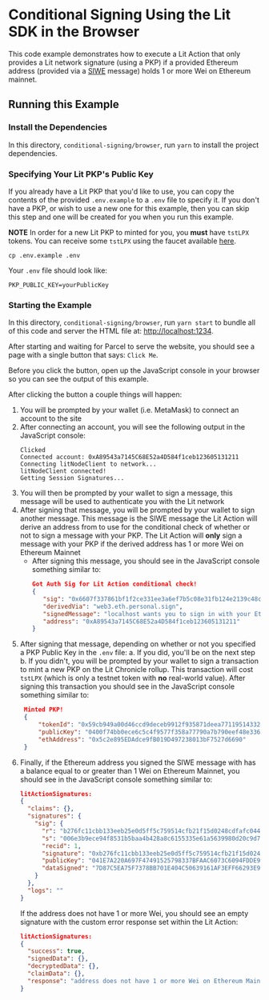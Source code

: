 # Conditional Signing Using the Lit SDK in the Browser

This code example demonstrates how to execute a Lit Action that only provides a Lit network signature (using a PKP) if a provided Ethereum address (provided via a [SIWE](https://eips.ethereum.org/EIPS/eip-4361) message) holds 1 or more Wei on Ethereum mainnet.

## Running this Example

### Install the Dependencies

In this directory, `conditional-signing/browser`, run `yarn` to install the project dependencies.

### Specifying Your Lit PKP's Public Key

If you already have a Lit PKP that you'd like to use, you can copy the contents of the provided `.env.example` to a `.env` file to specify it. If you don't have a PKP, or wish to use a new one for this example, then you can skip this step and one will be created for you when you run this example.

**NOTE** In order for a new Lit PKP to minted for you, you **must** have `tstLPX` tokens. You can receive some `tstLPX` using the faucet available [here](https://chronicle-yellowstone-faucet.getlit.dev/).

```
cp .env.example .env
```

Your `.env` file should look like:

```
PKP_PUBLIC_KEY=yourPublicKey
```

### Starting the Example

In this directory, `conditional-signing/browser`, run `yarn start` to bundle all of this code and server the HTML file at: [http://localhost:1234](http://localhost:1234).

After starting and waiting for Parcel to serve the website, you should see a page with a single button that says: `Click Me`.

Before you click the button, open up the JavaScript console in your browser so you can see the output of this example.

After clicking the button a couple things will happen:

1. You will be prompted by your wallet (i.e. MetaMask) to connect an account to the site
2. After connecting an account, you will see the following output in the JavaScript console:
   ```
   Clicked
   Connected account: 0xA89543a7145C68E52a4D584f1ceb123605131211
   Connecting litNodeClient to network...
   litNodeClient connected!
   Getting Session Signatures...
   ```
3. You will then be prompted by your wallet to sign a message, this message will be used to authenticate you with the Lit network
4. After signing that message, you will be prompted by your wallet to sign another message. This message is the SIWE message the Lit Action will derive an address from to use for the conditional check of whether or not to sign a message with your PKP. The Lit Action will **only** sign a message with your PKP if the derived address has 1 or more Wei on Ethereum Mainnet
   - After signing this message, you should see in the JavaScript console something similar to:
     ```json
     Got Auth Sig for Lit Action conditional check!
     {
        "sig": "0x6607f337861bf1f2ce331ee3a6ef7b5c08e31fb124e2139c48c6f0223258727306a1b38dbd9fa696f6ecc8a9dca82cca61e23882c0787bbf07dc0ba7bbb1ef081c",
        "derivedVia": "web3.eth.personal.sign",
        "signedMessage": "localhost wants you to sign in with your Ethereum account:\n0xA89543a7145C68E52a4D584f1ceb123605131211\n\nThis is a test statement.  You can put anything you want here.\n\nURI: http://localhost\nVersion: 1\nChain ID: 1\nNonce: 0x40e2d121e4513c45063212f65f139b300625a91e3900a76f56478ffd815bef21\nIssued At: 2024-05-03T23:43:48.500Z\nExpiration Time: 2024-05-04T23:43:45.894Z",
        "address": "0xA89543a7145C68E52a4D584f1ceb123605131211"
     }
     ```
5. After signing that message, depending on whether or not you specified a PKP Public Key in the `.env` file:
   a. If you did, you'll be on the next step
   b. If you didn't, you will be prompted by your wallet to sign a transaction to mint a new PKP on the Lit Chronicle rollup. This transaction will cost `tstLPX` (which is only a testnet token with **no** real-world value). After signing this transaction you should see in the JavaScript console something similar to:
   ```json
    Minted PKP!
    {
        "tokenId": "0x59cb949a00d46ccd9deceb9912f935871deea7711951433254135242f53153fd",
        "publicKey": "0400f74bb0ece6c5c4f9577f358a77790a7b790eef48e3367bd05a3cc648504fb1efc99b840549809b85d66c5f55503f9ef92eeee5e3eb30ee06976d7b5fbc3c90",
        "ethAddress": "0x5c2e895EDAdce9fB019D497238013bF7527d6690"
    }
   ```
6. Finally, if the Ethereum address you signed the SIWE message with has a balance equal to or greater than 1 Wei on Ethereum Mainnet, you should see in the JavaScript console something similar to:
   ```json
   litActionSignatures:
   {
     "claims": {},
     "signatures": {
       "sig": {
         "r": "b276fc11cbb133eeb25e0d5ff5c759514cfb21f15d0248cdfafc0440fa148d2a",
         "s": "006e3b9ece94f8531b5baa4b428a8c6155335e61a5639980d20c9d7477f6746f",
         "recid": 1,
         "signature": "0xb276fc11cbb133eeb25e0d5ff5c759514cfb21f15d0248cdfafc0440fa148d2a006e3b9ece94f8531b5baa4b428a8c6155335e61a5639980d20c9d7477f6746f1c",
         "publicKey": "041E7A220A697F47491525798337BFAAC6073C6094FDDE9187D749D28D947F59FE73FBAE024FC0B87D2A61068EA8087E94ECC843820752295307537F9D06432876",
         "dataSigned": "7D87C5EA75F7378BB701E404C50639161AF3EFF66293E9F375B5F17EB50476F4"
       }
     },
     "logs": ""
   }
   ```
   If the address does not have 1 or more Wei, you should see an empty signature with the custom error response set within the Lit Action:
   ```json
   litActionSignatures:
   {
     "success": true,
     "signedData": {},
     "decryptedData": {},
     "claimData": {},
     "response": "address does not have 1 or more Wei on Ethereum Mainnet"
   }
   ```
